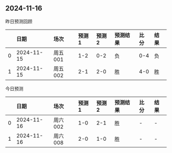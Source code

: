 

 ## 2024-11-16

昨日预测回顾

|    | 日期       | 场次    | 预测1   | 预测2   | 预测结果   | 比分   | 结果   |
|---:|:-----------|:--------|:--------|:--------|:-----------|:-------|:-------|
|  0 | 2024-11-15 | 周五001 | 1-2     | 0-2     | 负         | 0-4    | 负     |
|  1 | 2024-11-15 | 周五002 | 2-1     | 2-0     | 胜         | 4-0    | 胜     |

今日预测

|    | 日期       | 场次    | 预测1   | 预测2   | 预测结果   | 比分   | 结果   |
|---:|:-----------|:--------|:--------|:--------|:-----------|:-------|:-------|
|  0 | 2024-11-16 | 周六002 | 1-0     | 2-1     | 胜         | -      | -      |
|  1 | 2024-11-16 | 周六008 | 2-0     | 1-0     | 胜         | -      | -      |